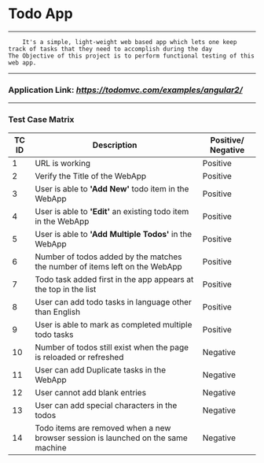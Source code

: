 # Todo App

---

        It's a simple, light-weight web based app which lets one keep track of tasks that they need to accomplish during the day
    The Objective of this project is to perform functional testing of this web app.

---

### Application Link: _https://todomvc.com/examples/angular2/_

---

### Test Case Matrix

| TC ID   |      Description      |  Positive/ Negative |
|----------|-------------|------|
| 1 | URL is working | Positive |
| 2 | Verify the Title of the WebApp | Positive |
| 3 | User is able to **'Add New'** todo item in the WebApp  | Positive |
| 4 | User is able to **'Edit'** an existing todo item in the WebApp  | Positive |
| 5 | User is able to **'Add Multiple Todos'** in the WebApp| Positive |
| 6 | Number of todos added by the matches the number of items left on the WebApp | Positive |
| 7 | Todo task added first in the app appears at the top in the list | Positive |
| 8 | User can add todo tasks in language other than English | Positive |
| 9 | User is able to mark as completed multiple todo tasks | Positive |
| 10 | Number of todos still exist when the page is reloaded or refreshed | Negative |
| 11 | User can add Duplicate tasks in the WebApp | Negative |
| 12 | User cannot add blank entries | Negative |
| 13 | User can add special characters in the todos | Negative |
| 14 | Todo items are removed when a new browser session is launched on the same machine | Negative |





